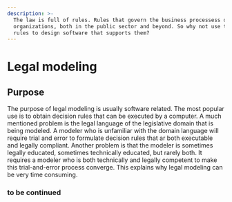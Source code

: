 ```yaml
---
description: >-
  The law is full of rules. Rules that govern the business processess of many
  organizations, both in the public sector and beyond. So why not use these
  rules to design software that supports them?
---
```


# Legal modeling

## Purpose

The purpose of legal modeling is usually software related. The most popular use is to obtain decision rules that can be executed by a computer. A much mentioned problem is the legal language of the legislative domain that is being modeled. A modeler who is unfamiliar with the domain language will require trial and error to formulate decision rules that ar both executable and legally compliant. Another problem is that the modeler is sometimes legally educated, sometimes technically educated, but rarely both. It requires a modeler who is both technically and legally competent to make this trial-and-error process converge. This explains why legal modeling can be very time consuming.

### to be continued


